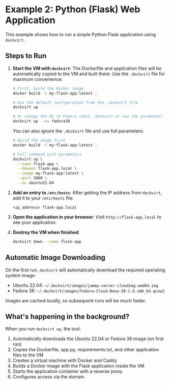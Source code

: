 # Example 2: Python (Flask) Web Application

This example shows how to run a simple Python Flask application using `dockvirt`.

## Steps to Run

1.  **Start the VM with `dockvirt`**:
    The Dockerfile and application files will be automatically copied to the VM and built there:
    Use the `.dockvirt` file for maximum convenience:

    ```bash
    # First, build the Docker image
    docker build -t my-flask-app:latest .
    
    # Use the default configuration from the .dockvirt file
    dockvirt up
    
    # Or change the OS to Fedora (edit .dockvirt or use the parameter)
    dockvirt up --os fedora38
    ```

    You can also ignore the `.dockvirt` file and use full parameters:
    ```bash
    # Build the image first
    docker build -t my-flask-app:latest .
    
    # Full command with parameters
    dockvirt up \
      --name flask-app \
      --domain flask-app.local \
      --image my-flask-app:latest \
      --port 5000 \
      --os ubuntu22.04
    ```

2.  **Add an entry to `/etc/hosts`**:
    After getting the IP address from `dockvirt`, add it to your `/etc/hosts` file:
    ```
    <ip_address> flask-app.local
    ```

3.  **Open the application in your browser**:
    Visit `http://flask-app.local` to see your application.

4.  **Destroy the VM when finished**:
    ```bash
    dockvirt down --name flask-app
    ```

## Automatic Image Downloading

On the first run, `dockvirt` will automatically download the required operating system image:
- Ubuntu 22.04: `~/.dockvirt/images/jammy-server-cloudimg-amd64.img`
- Fedora 38: `~/.dockvirt/images/Fedora-Cloud-Base-38-1.6.x86_64.qcow2`

Images are cached locally, so subsequent runs will be much faster.

## What's happening in the background?

When you run `dockvirt up`, the tool:
1. Automatically downloads the Ubuntu 22.04 or Fedora 38 image (on first run)
2. Copies the Dockerfile, app.py, requirements.txt, and other application files to the VM
3. Creates a virtual machine with Docker and Caddy
4. Builds a Docker image with the Flask application inside the VM
5. Starts the application container with a reverse proxy
6. Configures access via the domain
